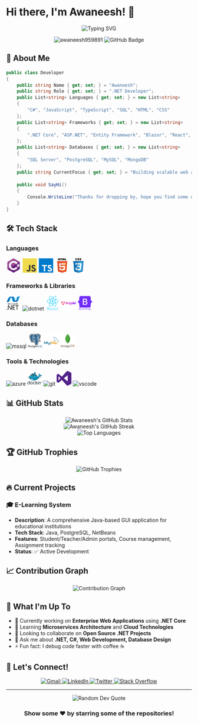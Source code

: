 # Hi there, I'm Awaneesh! 👋

<div align="center">
  <img src="https://readme-typing-svg.herokuapp.com?font=Fira+Code&pause=1000&color=2E86AB&center=true&vCenter=true&width=435&lines=.NET+Developer;Full+Stack+Engineer;Problem+Solver;Continuous+Learner" alt="Typing SVG" />
</div>

<p align="center">
  <img src="https://komarev.com/ghpvc/?username=awaneesh959891&label=Profile%20views&color=0e75b6&style=flat" alt="awaneesh959891" />
  <img src="https://img.shields.io/github/followers/awaneesh959891?label=Followers&style=social" alt="GitHub Badge">
</p>

## 🚀 About Me

```csharp
public class Developer
{
    public string Name { get; set; } = "Awaneesh";
    public string Role { get; set; } = ".NET Developer";
    public List<string> Languages { get; set; } = new List<string> 
    { 
        "C#", "JavaScript", "TypeScript", "SQL", "HTML", "CSS" 
    };
    public List<string> Frameworks { get; set; } = new List<string> 
    { 
        ".NET Core", "ASP.NET", "Entity Framework", "Blazor", "React", "Angular" 
    };
    public List<string> Databases { get; set; } = new List<string> 
    { 
        "SQL Server", "PostgreSQL", "MySQL", "MongoDB" 
    };
    public string CurrentFocus { get; set; } = "Building scalable web applications";
    
    public void SayHi() 
    {
        Console.WriteLine("Thanks for dropping by, hope you find some of my work interesting.");
    }
}
```

## 🛠️ Tech Stack

### **Languages**
<p align="left">
  <img src="https://raw.githubusercontent.com/devicons/devicon/master/icons/csharp/csharp-original.svg" alt="csharp" width="40" height="40"/>
  <img src="https://raw.githubusercontent.com/devicons/devicon/master/icons/javascript/javascript-original.svg" alt="javascript" width="40" height="40"/>
  <img src="https://raw.githubusercontent.com/devicons/devicon/master/icons/typescript/typescript-original.svg" alt="typescript" width="40" height="40"/>
  <img src="https://raw.githubusercontent.com/devicons/devicon/master/icons/html5/html5-original-wordmark.svg" alt="html5" width="40" height="40"/>
  <img src="https://raw.githubusercontent.com/devicons/devicon/master/icons/css3/css3-original-wordmark.svg" alt="css3" width="40" height="40"/>
</p>

### **Frameworks & Libraries**
<p align="left">
  <img src="https://raw.githubusercontent.com/devicons/devicon/master/icons/dot-net/dot-net-original-wordmark.svg" alt="dotnet" width="40" height="40"/>
  <img src="https://www.vectorlogo.zone/logos/dotnet/dotnet-vertical.svg" alt="dotnet" width="40" height="40"/>
  <img src="https://raw.githubusercontent.com/devicons/devicon/master/icons/react/react-original-wordmark.svg" alt="react" width="40" height="40"/>
  <img src="https://raw.githubusercontent.com/devicons/devicon/master/icons/angular/angular-original-wordmark.svg" alt="angular" width="40" height="40"/>
  <img src="https://raw.githubusercontent.com/devicons/devicon/master/icons/bootstrap/bootstrap-plain-wordmark.svg" alt="bootstrap" width="40" height="40"/>
</p>

### **Databases**
<p align="left">
  <img src="https://www.svgrepo.com/show/303229/microsoft-sql-server-logo.svg" alt="mssql" width="40" height="40"/>
  <img src="https://raw.githubusercontent.com/devicons/devicon/master/icons/postgresql/postgresql-original-wordmark.svg" alt="postgresql" width="40" height="40"/>
  <img src="https://raw.githubusercontent.com/devicons/devicon/master/icons/mysql/mysql-original-wordmark.svg" alt="mysql" width="40" height="40"/>
  <img src="https://raw.githubusercontent.com/devicons/devicon/master/icons/mongodb/mongodb-original-wordmark.svg" alt="mongodb" width="40" height="40"/>
</p>

### **Tools & Technologies**
<p align="left">
  <img src="https://www.vectorlogo.zone/logos/microsoft_azure/microsoft_azure-icon.svg" alt="azure" width="40" height="40"/>
  <img src="https://raw.githubusercontent.com/devicons/devicon/master/icons/docker/docker-original-wordmark.svg" alt="docker" width="40" height="40"/>
  <img src="https://www.vectorlogo.zone/logos/git-scm/git-scm-icon.svg" alt="git" width="40" height="40"/>
  <img src="https://raw.githubusercontent.com/devicons/devicon/master/icons/visualstudio/visualstudio-plain.svg" alt="visualstudio" width="40" height="40"/>
  <img src="https://code.visualstudio.com/assets/images/code-stable.png" alt="vscode" width="40" height="40"/>
</p>

## 📊 GitHub Stats

<div align="center">
  <img src="https://github-readme-stats.vercel.app/api?username=awaneesh959891&show_icons=true&theme=radical&hide_border=true&count_private=true" alt="Awaneesh's GitHub Stats" />
</div>

<div align="center">
  <img src="https://github-readme-streak-stats.herokuapp.com/?user=awaneesh959891&theme=radical&hide_border=true" alt="Awaneesh's GitHub Streak" />
</div>

<div align="center">
  <img src="https://github-readme-stats.vercel.app/api/top-langs/?username=awaneesh959891&layout=compact&theme=radical&hide_border=true&langs_count=8" alt="Top Languages" />
</div>

## 🏆 GitHub Trophies
<div align="center">
  <img src="https://github-profile-trophy.vercel.app/?username=awaneesh959891&theme=radical&no-frame=true&no-bg=false&margin-w=4" alt="GitHub Trophies" />
</div>

## 🔥 Current Projects

### 🎓 E-Learning System
- **Description**: A comprehensive Java-based GUI application for educational institutions
- **Tech Stack**: Java, PostgreSQL, NetBeans
- **Features**: Student/Teacher/Admin portals, Course management, Assignment tracking
- **Status**: ✅ Active Development

## 📈 Contribution Graph
<div align="center">
  <img src="https://github-readme-activity-graph.vercel.app/graph?username=awaneesh959891&theme=react-dark&hide_border=true&area=true" alt="Contribution Graph" />
</div>

## 🎯 What I'm Up To

- 🔭 Currently working on **Enterprise Web Applications** using **.NET Core**
- 🌱 Learning **Microservices Architecture** and **Cloud Technologies**
- 👯 Looking to collaborate on **Open Source .NET Projects**
- 💬 Ask me about **.NET, C#, Web Development, Database Design**
- ⚡ Fun fact: I debug code faster with coffee ☕

## 🤝 Let's Connect!

<p align="center">
  <a href="mailto:awaneesh959891@gmail.com">
    <img src="https://img.shields.io/badge/Gmail-D14836?style=for-the-badge&logo=gmail&logoColor=white" alt="Gmail"/>
  </a>
  <a href="https://linkedin.com/in/awaneesh959891">
    <img src="https://img.shields.io/badge/LinkedIn-0077B5?style=for-the-badge&logo=linkedin&logoColor=white" alt="LinkedIn"/>
  </a>
  <a href="https://twitter.com/awaneesh959891">
    <img src="https://img.shields.io/badge/Twitter-1DA1F2?style=for-the-badge&logo=twitter&logoColor=white" alt="Twitter"/>
  </a>
  <a href="https://stackoverflow.com/users/awaneesh959891">
    <img src="https://img.shields.io/badge/Stack_Overflow-FE7A16?style=for-the-badge&logo=stack-overflow&logoColor=white" alt="Stack Overflow"/>
  </a>
</p>

---

<div align="center">
  <img src="https://quotes-github-readme.vercel.app/api?type=horizontal&theme=radical" alt="Random Dev Quote"/>
</div>

<div align="center">
  
### Show some ❤️ by starring some of the repositories!

</div>
